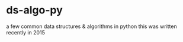 # ds-algo-py
a few common data structures &amp; algorithms in python
this was written recently in 2015
